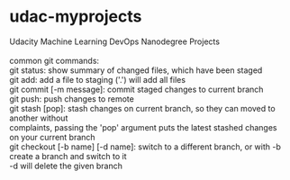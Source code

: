 # udac-myprojects
Udacity Machine Learning DevOps Nanodegree Projects \
\
common git commands: \
git status: show summary of changed files, which have been staged \
git add: add a file to staging ('.') will add all files \
git commit [-m message]: commit staged changes to current branch \
git push: push changes to remote \
git stash [pop]: stash changes on current branch, so they can moved to another without \
                  complaints, passing the 'pop' argument puts the latest stashed changes \
                  on your current branch \
git checkout [-b name] [-d name]: switch to a different branch, or with -b create a branch and switch to it \
                                    -d will delete the given branch


